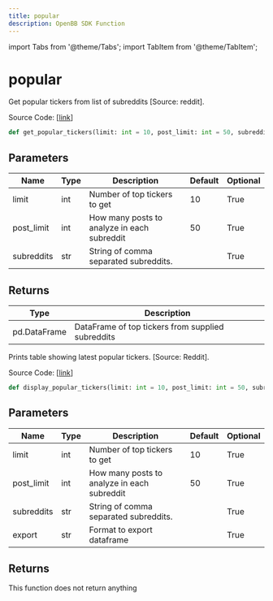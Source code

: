 ```yaml
---
title: popular
description: OpenBB SDK Function
---
```


import Tabs from '@theme/Tabs';
import TabItem from '@theme/TabItem';

# popular

<Tabs>
<TabItem value="model" label="Model" default>

Get popular tickers from list of subreddits [Source: reddit].

Source Code: [[link](https://github.com/OpenBB-finance/OpenBBTerminal/tree/main/openbb_terminal/common/behavioural_analysis/reddit_model.py#L145)]

```python
def get_popular_tickers(limit: int = 10, post_limit: int = 50, subreddits: str = "") -> DataFrame
```
## Parameters

| Name | Type | Description | Default | Optional |
| ---- | ---- | ----------- | ------- | -------- |
| limit | int | Number of top tickers to get | 10 | True |
| post_limit | int | How many posts to analyze in each subreddit | 50 | True |
| subreddits | str | String of comma separated subreddits. |  | True |

## Returns

| Type | Description |
| ---- | ----------- |
| pd.DataFrame | DataFrame of top tickers from supplied subreddits |



</TabItem>
<TabItem value="view" label="View">

Prints table showing latest popular tickers. [Source: Reddit].

Source Code: [[link](https://github.com/OpenBB-finance/OpenBBTerminal/tree/main/openbb_terminal/common/behavioural_analysis/reddit_view.py#L186)]

```python
def display_popular_tickers(limit: int = 10, post_limit: int = 50, subreddits: str = "", export: str = "") -> None
```
## Parameters

| Name | Type | Description | Default | Optional |
| ---- | ---- | ----------- | ------- | -------- |
| limit | int | Number of top tickers to get | 10 | True |
| post_limit | int | How many posts to analyze in each subreddit | 50 | True |
| subreddits | str | String of comma separated subreddits. |  | True |
| export | str | Format to export dataframe |  | True |

## Returns

This function does not return anything



</TabItem>
</Tabs>